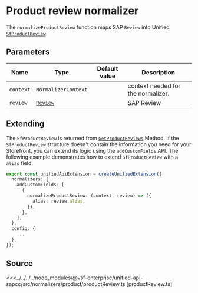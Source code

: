# Product review normalizer

The `normalizeProductReview` function maps SAP `Review` into Unified [`SfProductReview`](/unified-data-layer/unified-data-model#sfproductreview).

## Parameters

| Name     | Type                                                                                                   | Default value | Description |
| -------- | ------------------------------------------------------------------------------------------------------ | ------------- | ----------- |
| `context` | `NormalizerContext`                                                                          |               | context needed for the normalizer.                                                                |
| `review` | [`Review`](https://docs.alokai.com/sapcc/reference/api/sap-commerce-webservices-sdk.review.html) |               | SAP Review  |

## Extending

The `SfProductReview` is returned from [`GetProductReviews`](/unified-data-layer/unified-methods/products#getproductreviews) Method. If the `SfProductReview` structure doesn't contain the information you need for your Storefront, you can extend its logic using the `addCustomFields` API. The following example demonstrates how to extend `SfProductReview` with a `alias` field.

```ts
export const unifiedApiExtension = createUnifiedExtension({
  normalizers: {
    addCustomFields: [
      {
        normalizeProductReview: (context, review) => ({
          alias: review.alias,
        }),
      },
    ],
  },
  config: {
    ...
  },
});
```

## Source

<<<../../../../node_modules/@vsf-enterprise/unified-api-sapcc/src/normalizers/product/productReview.ts [productReview.ts]
